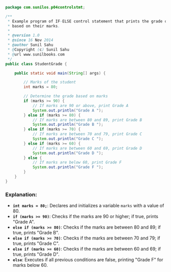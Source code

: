 ```java
package com.sunilos.p04controlstmt;

/**
 * Example program of IF-ELSE control statement that prints the grade of a student
 * based on their marks.
 * 
 * @version 1.0
 * @since 16 Nov 2014
 * @author Sunil Sahu
 * @Copyright (c) Sunil Sahu
 * @url www.sunilbooks.com
 */
public class StudentGrade {

    public static void main(String[] args) {

        // Marks of the student
        int marks = 80;

        // Determine the grade based on marks
        if (marks >= 90) {
            // If marks are 90 or above, print Grade A
            System.out.println("Grade A ");
        } else if (marks >= 80) {
            // If marks are between 80 and 89, print Grade B
            System.out.println("Grade B ");
        } else if (marks >= 70) {
            // If marks are between 70 and 79, print Grade C
            System.out.println("Grade C ");
        } else if (marks >= 60) {
            // If marks are between 60 and 69, print Grade D
            System.out.println("Grade D ");
        } else {
            // If marks are below 60, print Grade F
            System.out.println("Grade F ");
        }
    }
}
```

### Explanation:
- **`int marks = 80;`**: Declares and initializes a variable `marks` with a value of 80.
- **`if (marks >= 90)`**: Checks if the marks are 90 or higher; if true, prints "Grade A".
- **`else if (marks >= 80)`**: Checks if the marks are between 80 and 89; if true, prints "Grade B".
- **`else if (marks >= 70)`**: Checks if the marks are between 70 and 79; if true, prints "Grade C".
- **`else if (marks >= 60)`**: Checks if the marks are between 60 and 69; if true, prints "Grade D".
- **`else`**: Executes if all previous conditions are false, printing "Grade F" for marks below 60.
